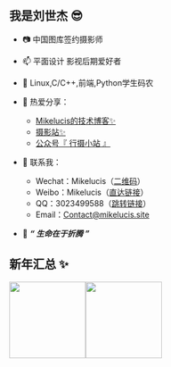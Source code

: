 ##  我是刘世杰 😎

- 📷 中国图库签约摄影师
- 📫 平面设计 影视后期爱好者
- 🐒 Linux,C/C++,前端,Python学生码农  
- 🏡 热爱分享：
  - <a href="https://mikelucis.site" target="_blank">Mikelucis的技术博客✨</a>
  - <a href="https://photo.mikelucis.site" target="_blank">摄影站✨</a>
  - <a href="https://s1.ax1x.com/2020/04/20/JMjiBd.jpg">公众号『 行摄小站 』</a>
- 👬 联系我：
  - Wechat：Mikelucis（[二维码](https://s1.ax1x.com/2020/04/20/JMjiBd.jpg)）
  - Weibo：Mikelucis（[直达链接](https://weibo.com/u/5026640622)）
  - QQ：3023499588（[跳转链接](//im/chat?chat_type=wpa&uin=3023499588&version=1&src_type=web&web_src=oicqzone.com)）
  - Email：[Contact@mikelucis.site](mailto:contact@mikelucis.site)  
  
- 💬 ***“ 生命在于折腾 ”***

## 新年汇总 ✨

<img align="" height="137px" src="https://github-readme-stats.vercel.app/api?username=Mikelucis&hide_title=true&hide_border=true&show_icons=true&include_all_commits=true&line_height=21&bg_color=0,EC6C6C,FFD479,FFFC79,73FA79&theme=graywhite&locale=cn" /><img align="" height="137px" src="https://github-readme-stats.vercel.app/api/top-langs/?username=Mikelucis&hide_title=true&hide_border=true&layout=compact&bg_color=0,73FA79,73FDFF,D783FF&theme=graywhite&locale=cn" />

<!--
**MikeLucis/mikelucis** is a ✨ _special_ ✨ repository because its `README.md` (this file) appears on your GitHub profile.
